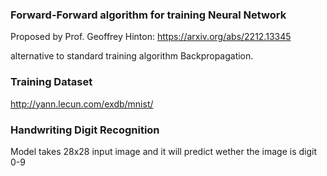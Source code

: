 ### Forward-Forward algorithm for training Neural Network
Proposed by Prof. Geoffrey Hinton: https://arxiv.org/abs/2212.13345

 alternative to standard training algorithm Backpropagation.

### Training Dataset
  http://yann.lecun.com/exdb/mnist/
### Handwriting Digit Recognition

  Model takes 28x28 input image and it will predict wether the image is digit 0-9 
